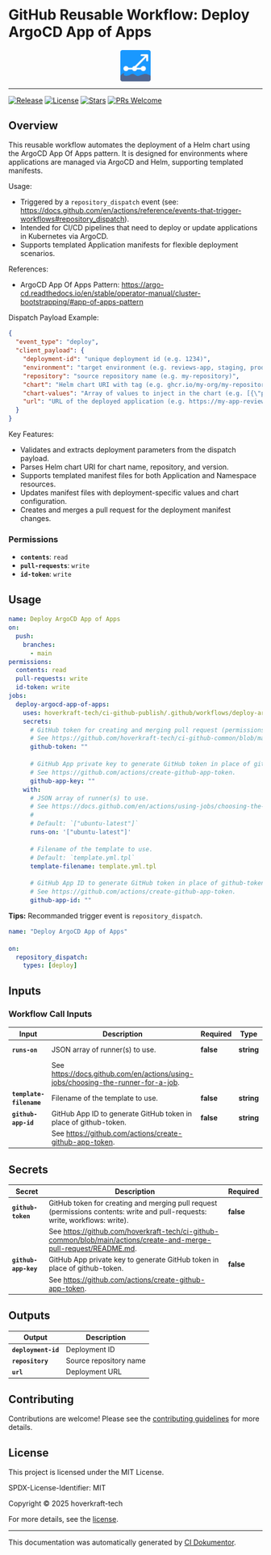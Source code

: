 <!-- header:start -->

# GitHub Reusable Workflow: Deploy ArgoCD App of Apps

<div align="center">
  <img src="../logo.svg" width="60px" align="center" alt="Deploy ArgoCD App of Apps" />
</div>

---

<!-- header:end -->

<!-- badges:start -->

[![Release](https://img.shields.io/github/v/release/hoverkraft-tech/ci-github-publish)](https://github.com/hoverkraft-tech/ci-github-publish/releases)
[![License](https://img.shields.io/github/license/hoverkraft-tech/ci-github-publish)](http://choosealicense.com/licenses/mit/)
[![Stars](https://img.shields.io/github/stars/hoverkraft-tech/ci-github-publish?style=social)](https://img.shields.io/github/stars/hoverkraft-tech/ci-github-publish?style=social)
[![PRs Welcome](https://img.shields.io/badge/PRs-welcome-brightgreen.svg)](https://github.com/hoverkraft-tech/ci-github-publish/blob/main/CONTRIBUTING.md)

<!-- badges:end -->

<!--
// jscpd:ignore-start
-->

<!-- overview:start -->

## Overview

This reusable workflow automates the deployment of a Helm chart using the ArgoCD App Of Apps pattern.
It is designed for environments where applications are managed via ArgoCD and Helm, supporting templated manifests.

Usage:

- Triggered by a `repository_dispatch` event (see: <https://docs.github.com/en/actions/reference/events-that-trigger-workflows#repository_dispatch>).
- Intended for CI/CD pipelines that need to deploy or update applications in Kubernetes via ArgoCD.
- Supports templated Application manifests for flexible deployment scenarios.

References:

- ArgoCD App Of Apps Pattern: <https://argo-cd.readthedocs.io/en/stable/operator-manual/cluster-bootstrapping/#app-of-apps-pattern>

Dispatch Payload Example:

```json
{
  "event_type": "deploy",
  "client_payload": {
    "deployment-id": "unique deployment id (e.g. 1234)",
    "environment": "target environment (e.g. reviews-app, staging, production)",
    "repository": "source repository name (e.g. my-repository)",
    "chart": "Helm chart URI with tag (e.g. ghcr.io/my-org/my-repository/charts/application:0.1.14-pr-82-xxx)",
    "chart-values": "Array of values to inject in the chart (e.g. [{\"path\":\"application.appUri\",\"value\":\"https://my-app-review-app-1234.my-org.com\"}])",
    "url": "URL of the deployed application (e.g. https://my-app-review-app-1234.my-org.com)"
  }
}
```

Key Features:

- Validates and extracts deployment parameters from the dispatch payload.
- Parses Helm chart URI for chart name, repository, and version.
- Supports templated manifest files for both Application and Namespace resources.
- Updates manifest files with deployment-specific values and chart configuration.
- Creates and merges a pull request for the deployment manifest changes.

### Permissions

- **`contents`**: `read`
- **`pull-requests`**: `write`
- **`id-token`**: `write`

<!-- overview:end -->

<!-- usage:start -->

## Usage

```yaml
name: Deploy ArgoCD App of Apps
on:
  push:
    branches:
      - main
permissions:
  contents: read
  pull-requests: write
  id-token: write
jobs:
  deploy-argocd-app-of-apps:
    uses: hoverkraft-tech/ci-github-publish/.github/workflows/deploy-argocd-app-of-apps.yml@6d9e5d48da1a80c085e8ed867d680a5e99b28217 # 0.8.0
    secrets:
      # GitHub token for creating and merging pull request (permissions contents: write and pull-requests: write, workflows: write).
      # See https://github.com/hoverkraft-tech/ci-github-common/blob/main/actions/create-and-merge-pull-request/README.md.
      github-token: ""

      # GitHub App private key to generate GitHub token in place of github-token.
      # See https://github.com/actions/create-github-app-token.
      github-app-key: ""
    with:
      # JSON array of runner(s) to use.
      # See https://docs.github.com/en/actions/using-jobs/choosing-the-runner-for-a-job.
      #
      # Default: `["ubuntu-latest"]`
      runs-on: '["ubuntu-latest"]'

      # Filename of the template to use.
      # Default: `template.yml.tpl`
      template-filename: template.yml.tpl

      # GitHub App ID to generate GitHub token in place of github-token.
      # See https://github.com/actions/create-github-app-token.
      github-app-id: ""
```

<!-- usage:end -->

**Tips:** Recommanded trigger event is `repository_dispatch`.

```yaml
name: "Deploy ArgoCD App of Apps"

on:
  repository_dispatch:
    types: [deploy]
```

<!-- inputs:start -->

## Inputs

### Workflow Call Inputs

| **Input**               | **Description**                                                                    | **Required** | **Type**   | **Default**         |
| ----------------------- | ---------------------------------------------------------------------------------- | ------------ | ---------- | ------------------- |
| **`runs-on`**           | JSON array of runner(s) to use.                                                    | **false**    | **string** | `["ubuntu-latest"]` |
|                         | See <https://docs.github.com/en/actions/using-jobs/choosing-the-runner-for-a-job>. |              |            |                     |
| **`template-filename`** | Filename of the template to use.                                                   | **false**    | **string** | `template.yml.tpl`  |
| **`github-app-id`**     | GitHub App ID to generate GitHub token in place of github-token.                   | **false**    | **string** | -                   |
|                         | See <https://github.com/actions/create-github-app-token>.                          |              |            |                     |

<!-- inputs:end -->

<!-- secrets:start -->

## Secrets

| **Secret**           | **Description**                                                                                                              | **Required** |
| -------------------- | ---------------------------------------------------------------------------------------------------------------------------- | ------------ |
| **`github-token`**   | GitHub token for creating and merging pull request (permissions contents: write and pull-requests: write, workflows: write). | **false**    |
|                      | See <https://github.com/hoverkraft-tech/ci-github-common/blob/main/actions/create-and-merge-pull-request/README.md>.         |              |
| **`github-app-key`** | GitHub App private key to generate GitHub token in place of github-token.                                                    | **false**    |
|                      | See <https://github.com/actions/create-github-app-token>.                                                                    |              |

<!-- secrets:end -->

<!-- outputs:start -->

## Outputs

| **Output**          | **Description**        |
| ------------------- | ---------------------- |
| **`deployment-id`** | Deployment ID          |
| **`repository`**    | Source repository name |
| **`url`**           | Deployment URL         |

<!-- outputs:end -->

<!-- examples:start -->
<!-- examples:end -->

<!-- contributing:start -->

## Contributing

Contributions are welcome! Please see the [contributing guidelines](https://github.com/hoverkraft-tech/ci-github-publish/blob/main/CONTRIBUTING.md) for more details.

<!-- contributing:end -->

<!-- security:start -->
<!-- security:end -->

<!-- license:start -->

## License

This project is licensed under the MIT License.

SPDX-License-Identifier: MIT

Copyright © 2025 hoverkraft-tech

For more details, see the [license](http://choosealicense.com/licenses/mit/).

<!-- license:end -->

<!-- generated:start -->

---

This documentation was automatically generated by [CI Dokumentor](https://github.com/hoverkraft-tech/ci-dokumentor).

<!-- generated:end -->

<!--
// jscpd:ignore-end
-->
